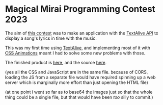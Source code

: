 # Magical Mirai Programming Contest 2023
The aim of [this contest](https://magicalmirai.com/2023/procon/index_en.html) was to make an application with the [TextAlive API](https://developer.textalive.jp/events/magicalmirai2023/) to display a song's lyrics in time with the music.

This was my first time using [TextAlive](textalive), and implementing most of it with [CSS Animations](css_animation) meant I had to solve some new problems with those.

The finished product is [here](https://berrypi.github.io/MagicalMiraiProgramming2023/), and the source [here](https://github.com/BerryPi/MagicalMiraiProgramming2023).

(yes all the CSS and JavaScript are in the same file. because of CORS, loading the JS from a separate file would have required spinning up a web server which is marginally more effort than just opening the HTML file)

(at one point i went so far as to base64 the images just so that the whole thing could be a single file, but that would have been *too* silly to commit.)